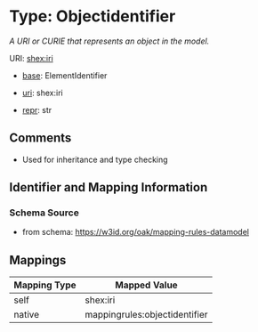 # Type: Objectidentifier




_A URI or CURIE that represents an object in the model._



URI: [shex:iri](http://www.w3.org/ns/shex#iri)

* [base](https://w3id.org/linkml/base): ElementIdentifier

* [uri](https://w3id.org/linkml/uri): shex:iri

* [repr](https://w3id.org/linkml/repr): str








## Comments

* Used for inheritance and type checking

## Identifier and Mapping Information







### Schema Source


* from schema: https://w3id.org/oak/mapping-rules-datamodel




## Mappings

| Mapping Type | Mapped Value |
| ---  | ---  |
| self | shex:iri |
| native | mappingrules:objectidentifier |



